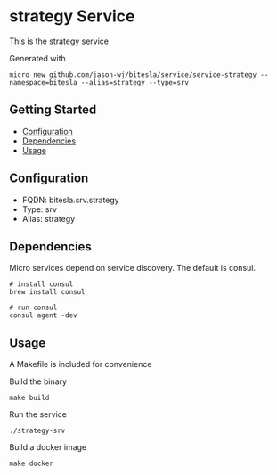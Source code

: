 # strategy Service

This is the strategy service

Generated with

```
micro new github.com/jason-wj/bitesla/service/service-strategy --namespace=bitesla --alias=strategy --type=srv
```

## Getting Started

- [Configuration](#configuration)
- [Dependencies](#dependencies)
- [Usage](#usage)

## Configuration

- FQDN: bitesla.srv.strategy
- Type: srv
- Alias: strategy

## Dependencies

Micro services depend on service discovery. The default is consul.

```
# install consul
brew install consul

# run consul
consul agent -dev
```

## Usage

A Makefile is included for convenience

Build the binary

```
make build
```

Run the service
```
./strategy-srv
```

Build a docker image
```
make docker
```
